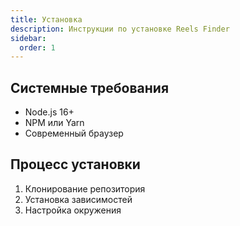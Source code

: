 ```yaml
---
title: Установка
description: Инструкции по установке Reels Finder
sidebar:
  order: 1
---
```


## Системные требования
- Node.js 16+
- NPM или Yarn
- Современный браузер

## Процесс установки
1. Клонирование репозитория
2. Установка зависимостей
3. Настройка окружения 